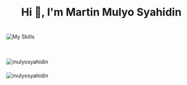 <h1 align="center">Hi 👋, I'm Martin Mulyo Syahidin</h1>

<p style="margin-top: 40px"></p>

![My Skills](https://skillicons.dev/icons?i=linux,docker,kubernetes,laravel,nodejs,flutter,spring)


<p align="left" style="margin-top: 50px; margin-bottom: 20px;">
<img src="https://komarev.com/ghpvc/?username=mulyosyahidin&label=Profile%20views&color=0e75b6&style=flat" alt="mulyosyahidin" />
</p>

<img align="center" src="https://github-readme-stats.vercel.app/api?username=mulyosyahidin&show_icons=true&locale=en" alt="mulyosyahidin" />
